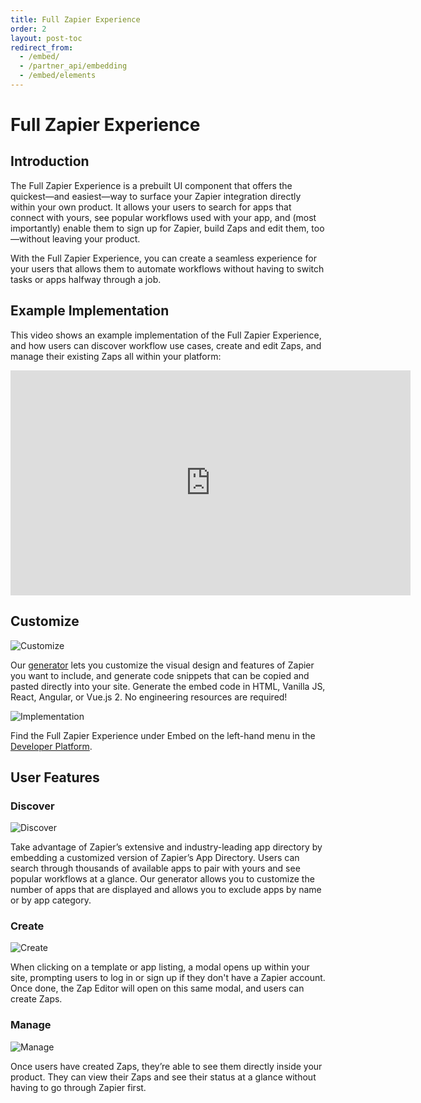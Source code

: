 ```yaml
---
title: Full Zapier Experience
order: 2
layout: post-toc
redirect_from: 
  - /embed/
  - /partner_api/embedding
  - /embed/elements
---
```


# Full Zapier Experience

## Introduction
The Full Zapier Experience is a prebuilt UI component that offers the quickest—and easiest—way to surface your Zapier integration directly within your own product. It allows your users to search for apps that connect with yours, see popular workflows used with your app, and (most importantly) enable them to sign up for Zapier, build Zaps and edit them, too—without leaving your product. 

With the Full Zapier Experience, you can create a seamless experience for your users that allows them to automate workflows without having to switch tasks or apps halfway through a job.

## Example Implementation
This video shows an example implementation of the Full Zapier Experience, and how users can discover workflow use cases, create and edit Zaps, and manage their existing Zaps all within your platform:

<iframe allowtransparency="true" title="Wistia video player" allowFullscreen frameborder="0" scrolling="no" class="wistia_embed" name="wistia_embed" src="https://fast.wistia.net/embed/iframe/84kpi5zau6" width="640" height="360"></iframe>

## Customize
![Customize](https://cdn.zappy.app/2f5e6152ad6c3a807d210f0c6746c890.png)

Our [generator](https://zapier.com/partner/solutions/plug-and-play) lets you customize the visual design and features of Zapier you want to include, and generate code snippets that can be copied and pasted directly into your site. Generate the embed code in HTML, Vanilla JS, React, Angular, or Vue.js 2. No engineering resources are required!

![Implementation](https://cdn.zappy.app/474db8b4962835b00bcf1c91b03e0156.png)


Find the Full Zapier Experience under Embed on the left-hand menu in the [Developer Platform](https://developer.zapier.com/).

## User Features

### Discover
![Discover](https://cdn.zappy.app/b2b7222abbc248703d434331dce756fd.png)

Take advantage of Zapier’s extensive and industry-leading app directory by embedding a customized version of Zapier’s App Directory. Users can search through thousands of available apps to pair with yours and see popular workflows at a glance. Our generator allows you to customize the number of apps that are displayed and allows you to exclude apps by name or by app category.

### Create
![Create](https://cdn.zappy.app/2064b30782ca98a05c57cad8d95ffd72.png)

When clicking on a template or app listing, a modal opens up within your site, prompting users to log in or sign up if they don't have a Zapier account. 
Once done, the Zap Editor will open on this same modal, and users can create Zaps.

### Manage

![Manage](https://cdn.zappy.app/c0be69ea3792efa8ffecd2d60a0b8ca8.png)

Once users have created Zaps, they’re able to see them directly inside your product. They can view their Zaps and see their status at a glance without having to go through Zapier first.
